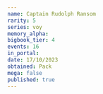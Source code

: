 ```yaml
---
name: Captain Rudolph Ransom
rarity: 5
series: voy
memory_alpha:
bigbook_tier: 4
events: 16
in_portal:
date: 17/10/2023
obtained: Pack
mega: false
published: true
---
```



